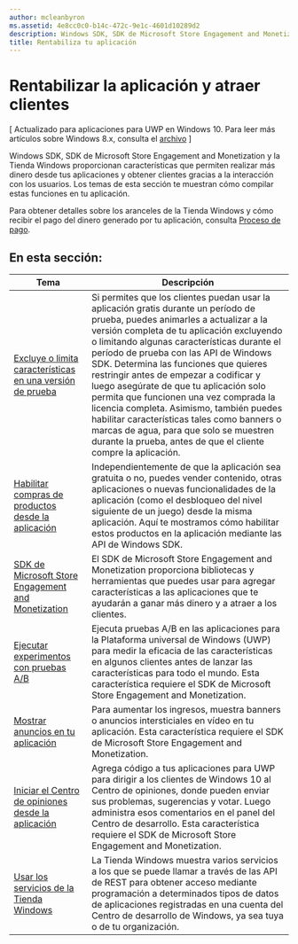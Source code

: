 ```yaml
---
author: mcleanbyron
ms.assetid: 4e8cc0c0-b14c-472c-9e1c-4601d10289d2
description: Windows SDK, SDK de Microsoft Store Engagement and Monetization y la Tienda Windows proporcionan muchas características que permiten realizar más dinero desde tus aplicaciones y conseguir clientes gracias a la interacción con los usuarios.
title: Rentabiliza tu aplicación
---
```


# Rentabilizar la aplicación y atraer clientes


\[ Actualizado para aplicaciones para UWP en Windows 10. Para leer más artículos sobre Windows 8.x, consulta el [archivo](http://go.microsoft.com/fwlink/p/?linkid=619132) \]

Windows SDK, SDK de Microsoft Store Engagement and Monetization y la Tienda Windows proporcionan características que permiten realizar más dinero desde tus aplicaciones y obtener clientes gracias a la interacción con los usuarios. Los temas de esta sección te muestran cómo compilar estas funciones en tu aplicación.

Para obtener detalles sobre los aranceles de la Tienda Windows y cómo recibir el pago del dinero generado por tu aplicación, consulta [Proceso de pago](https://msdn.microsoft.com/library/windows/apps/mt148536).

## En esta sección:


| Tema                                                                                                       | Descripción                 |
|-------------------------------------------------------------------------------------------------------------|-----------------------------|
| [Excluye o limita características en una versión de prueba](exclude-or-limit-features-in-a-trial-version-of-your-app.md) | Si permites que los clientes puedan usar la aplicación gratis durante un período de prueba, puedes animarles a actualizar a la versión completa de tu aplicación excluyendo o limitando algunas características durante el período de prueba con las API de Windows SDK. Determina las funciones que quieres restringir antes de empezar a codificar y luego asegúrate de que tu aplicación solo permita que funcionen una vez comprada la licencia completa. Asimismo, también puedes habilitar características tales como banners o marcas de agua, para que solo se muestren durante la prueba, antes de que el cliente compre la aplicación. |
| [Habilitar compras de productos desde la aplicación](enable-in-app-product-purchases.md)                                       | Independientemente de que la aplicación sea gratuita o no, puedes vender contenido, otras aplicaciones o nuevas funcionalidades de la aplicación (como el desbloqueo del nivel siguiente de un juego) desde la misma aplicación. Aquí te mostramos cómo habilitar estos productos en la aplicación mediante las API de Windows SDK.    |
| [SDK de Microsoft Store Engagement and Monetization](monetize-your-app-with-the-microsoft-store-engagement-and-monetization-sdk.md)      | El SDK de Microsoft Store Engagement and Monetization proporciona bibliotecas y herramientas que puedes usar para agregar características a las aplicaciones que te ayudarán a ganar más dinero y a atraer a los clientes.   |
| [Ejecutar experimentos con pruebas A/B](run-app-experiments-with-a-b-testing.md)      |   Ejecuta pruebas A/B en las aplicaciones para la Plataforma universal de Windows (UWP) para medir la eficacia de las características en algunos clientes antes de lanzar las características para todo el mundo. Esta característica requiere el SDK de Microsoft Store Engagement and Monetization.  |
| [Mostrar anuncios en tu aplicación](display-ads-in-your-app.md)      |   Para aumentar los ingresos, muestra banners o anuncios intersticiales en vídeo en tu aplicación. Esta característica requiere el SDK de Microsoft Store Engagement and Monetization.   |
| [Iniciar el Centro de opiniones desde la aplicación](launch-feedback-hub-from-your-app.md)      |   Agrega código a tus aplicaciones para UWP para dirigir a los clientes de Windows 10 al Centro de opiniones, donde pueden enviar sus problemas, sugerencias y votar. Luego administra esos comentarios en el panel del Centro de desarrollo. Esta característica requiere el SDK de Microsoft Store Engagement and Monetization.   |
| [Usar los servicios de la Tienda Windows](using-windows-store-services.md)                                    | La Tienda Windows muestra varios servicios a los que se puede llamar a través de las API de REST para obtener acceso mediante programación a determinados tipos de datos de aplicaciones registradas en una cuenta del Centro de desarrollo de Windows, ya sea tuya o de tu organización.    |


<!--HONumber=May16_HO2-->


